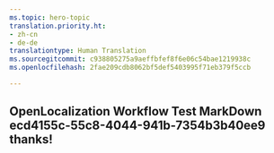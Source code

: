 ```yaml
---
ms.topic: hero-topic
translation.priority.ht:
- zh-cn
- de-de
translationtype: Human Translation
ms.sourcegitcommit: c938805275a9aeffbfef8f6e06c54bae1219938c
ms.openlocfilehash: 2fae209cdb8062bf5def5403995f71eb379f5ccb

---
```

## OpenLocalization Workflow Test MarkDown ecd4155c-55c8-4044-941b-7354b3b40ee9 thanks!



<!--HONumber=Jul16_HO4-->


